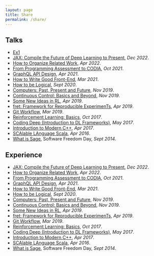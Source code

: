 ```yaml
---
layout: page
title: Share
permalink: /share/
---
```



## Talks
- [Ex1](https://github.com/sosweetzhang/share/Experience/ex/)
- [JAX: Compile the Future of Deep Learning to Present](/talks/2022-12-02-JAX.pdf), _Dec 2022_.
- [How to Organize Related Work](/talks/2022-04-28-如何写相关工作.pdf), _Apr 2022_.
- [From Programming Assessment to CODIA](/talks/2021-12-08-CODIA.pdf), _Oct 2021_.
- [GraphQL API Design](/talks/2021-04-10-GraphQL.pdf), _Apr 2021_.
- [How to Write Good Front-End](/talks/2021-03-24-如何写好前端.pdf), _Mar 2021_.
- [How to be Logical](/talks/2020-09-17-如何有逻辑.pdf), _Sept 2020_.
- [Computers: Past, Present and Future](/talks/2019-11-00-计算机_过去现在和未来.pdf), _Nov 2019_.
- [Continuous Control: Basics and Beyond](/talks/2019-11-12-阴钰-Continuous-Control.pdf), _Nov 2019_.
- [Some New Ideas in RL](/talks/2019-04-29-some-new-ideas-in-rl.pdf), _Apr 2019_.
- [fret: Framework for Reproducible ExperimenTs](/talks/2019-04-02-fret_slides.pdf), _Apr 2019_.
- [Git Workflow](/talks/2019-03-19-git-workflow.pdf), _Mar 2019_.
- [Reinforcement Learning: Basics](/talks/2017-10-31-rl.pdf), _Oct 2017_.
- [Coding Deep (Introduction to DL Frameworks)](/talks/2017-05-17-dl_slides.pdf), _May 2017_.
- [Introduction to Modern C++](/talks/2017-04-21-introduction-to-modern-cpp.pdf), _Apr 2017_.
- [SCAlable LAnguage Scala](/talks/2016-04-00-scala-slides.pdf), _Apr 2016_.
- [What is Sage](/talks/2014-09-20-sage.pdf), Software Freedom Day, _Sept 2014_.

## Experience
- [JAX: Compile the Future of Deep Learning to Present](/talks/2022-12-02-JAX.pdf), _Dec 2022_.
- [How to Organize Related Work](/talks/2022-04-28-如何写相关工作.pdf), _Apr 2022_.
- [From Programming Assessment to CODIA](/talks/2021-12-08-CODIA.pdf), _Oct 2021_.
- [GraphQL API Design](/talks/2021-04-10-GraphQL.pdf), _Apr 2021_.
- [How to Write Good Front-End](/talks/2021-03-24-如何写好前端.pdf), _Mar 2021_.
- [How to be Logical](/talks/2020-09-17-如何有逻辑.pdf), _Sept 2020_.
- [Computers: Past, Present and Future](/talks/2019-11-00-计算机_过去现在和未来.pdf), _Nov 2019_.
- [Continuous Control: Basics and Beyond](/talks/2019-11-12-阴钰-Continuous-Control.pdf), _Nov 2019_.
- [Some New Ideas in RL](/talks/2019-04-29-some-new-ideas-in-rl.pdf), _Apr 2019_.
- [fret: Framework for Reproducible ExperimenTs](/talks/2019-04-02-fret_slides.pdf), _Apr 2019_.
- [Git Workflow](/talks/2019-03-19-git-workflow.pdf), _Mar 2019_.
- [Reinforcement Learning: Basics](/talks/2017-10-31-rl.pdf), _Oct 2017_.
- [Coding Deep (Introduction to DL Frameworks)](/talks/2017-05-17-dl_slides.pdf), _May 2017_.
- [Introduction to Modern C++](/talks/2017-04-21-introduction-to-modern-cpp.pdf), _Apr 2017_.
- [SCAlable LAnguage Scala](/talks/2016-04-00-scala-slides.pdf), _Apr 2016_.
- [What is Sage](/talks/2014-09-20-sage.pdf), Software Freedom Day, _Sept 2014_.


